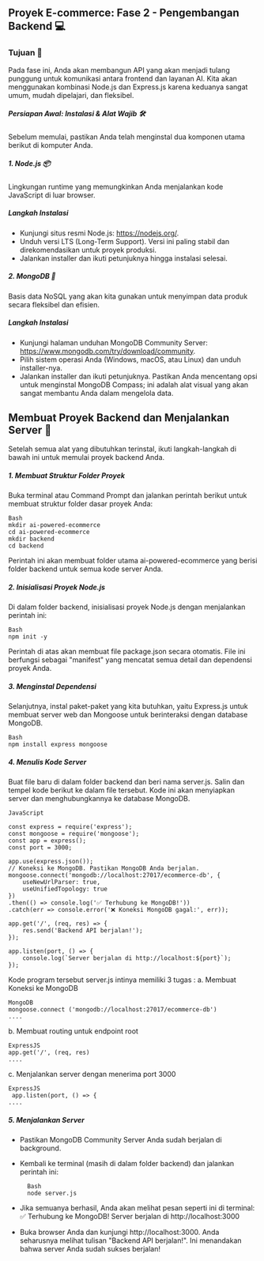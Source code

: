 ## Proyek E-commerce: Fase 2 - Pengembangan Backend 💻

### Tujuan 🎯

Pada fase ini, Anda akan membangun API yang akan menjadi tulang punggung untuk komunikasi antara frontend dan layanan AI. Kita akan menggunakan kombinasi Node.js dan Express.js karena keduanya sangat umum, mudah dipelajari, dan fleksibel.

##### Persiapan Awal: Instalasi & Alat Wajib 🛠️

Sebelum memulai, pastikan Anda telah menginstal dua komponen utama berikut di komputer Anda.

##### 1. Node.js 📦
Lingkungan runtime yang memungkinkan Anda menjalankan kode JavaScript di luar browser.

##### Langkah Instalasi
- Kunjungi situs resmi Node.js: https://nodejs.org/.
- Unduh versi LTS (Long-Term Support). Versi ini paling stabil dan direkomendasikan untuk proyek produksi.
- Jalankan installer dan ikuti petunjuknya hingga instalasi selesai.

##### 2. MongoDB 💾
Basis data NoSQL yang akan kita gunakan untuk menyimpan data produk secara fleksibel dan efisien.

##### Langkah Instalasi
- Kunjungi halaman unduhan MongoDB Community Server: https://www.mongodb.com/try/download/community.
- Pilih sistem operasi Anda (Windows, macOS, atau Linux) dan unduh installer-nya.
- Jalankan installer dan ikuti petunjuknya. Pastikan Anda mencentang opsi untuk menginstal MongoDB Compass; ini adalah alat visual yang akan sangat membantu Anda dalam mengelola data.

## Membuat Proyek Backend dan Menjalankan Server 🚀
Setelah semua alat yang dibutuhkan terinstal, ikuti langkah-langkah di bawah ini untuk memulai proyek backend Anda.

##### 1. Membuat Struktur Folder Proyek
Buka terminal atau Command Prompt dan jalankan perintah berikut untuk membuat struktur folder dasar proyek Anda:

    Bash
    mkdir ai-powered-ecommerce
    cd ai-powered-ecommerce
    mkdir backend
    cd backend
    
Perintah ini akan membuat folder utama ai-powered-ecommerce yang berisi folder backend untuk semua kode server Anda.

##### 2. Inisialisasi Proyek Node.js
Di dalam folder backend, inisialisasi proyek Node.js dengan menjalankan perintah ini:

    Bash
    npm init -y

Perintah di atas akan membuat file package.json secara otomatis. File ini berfungsi sebagai "manifest" yang mencatat semua detail dan dependensi proyek Anda.

##### 3. Menginstal Dependensi

Selanjutnya, instal paket-paket yang kita butuhkan, yaitu Express.js untuk membuat server web dan Mongoose untuk berinteraksi dengan database MongoDB.

    Bash
    npm install express mongoose

##### 4. Menulis Kode Server

Buat file baru di dalam folder backend dan beri nama server.js. Salin dan tempel kode berikut ke dalam file tersebut. Kode ini akan menyiapkan server dan menghubungkannya ke database MongoDB.

    JavaScript
    
    const express = require('express');
    const mongoose = require('mongoose');
    const app = express();
    const port = 3000;
    
    app.use(express.json());
    // Koneksi ke MongoDB. Pastikan MongoDB Anda berjalan.
    mongoose.connect('mongodb://localhost:27017/ecommerce-db', {
        useNewUrlParser: true,
        useUnifiedTopology: true
    })
    .then(() => console.log('✅ Terhubung ke MongoDB!'))
    .catch(err => console.error('❌ Koneksi MongoDB gagal:', err));
    
    app.get('/', (req, res) => {
        res.send('Backend API berjalan!');
    });
    
    app.listen(port, () => {
        console.log(`Server berjalan di http://localhost:${port}`);
    });

Kode program tersebut server.js intinya memiliki 3 tugas :
a. Membuat Koneksi ke MongoDB 

    MongoDB
    mongoose.connect ('mongodb://localhost:27017/ecommerce-db')
    ....

b. Membuat routing untuk endpoint root

    ExpressJS
    app.get('/', (req, res)
    ....

c. Menjalankan server dengan menerima port 3000

    ExpressJS
     app.listen(port, () => {
    ....

##### 5. Menjalankan Server
- Pastikan MongoDB Community Server Anda sudah berjalan di background.
- Kembali ke terminal (masih di dalam folder backend) dan jalankan perintah ini:

        Bash
        node server.js

- Jika semuanya berhasil, Anda akan melihat pesan seperti ini di terminal: ✅ Terhubung ke MongoDB! Server berjalan di http://localhost:3000
- Buka browser Anda dan kunjungi http://localhost:3000. Anda seharusnya melihat tulisan "Backend API berjalan!". Ini menandakan bahwa server Anda sudah sukses berjalan!